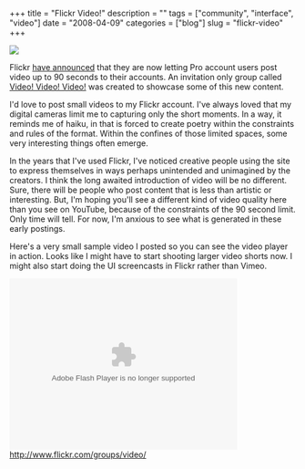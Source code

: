 +++
title = "Flickr Video!"
description = ""
tags = ["community", "interface", "video"]
date = "2008-04-09"
categories = ["blog"]
slug = "flickr-video"
+++



  <div class="notebook-screenshot"><a href="http://www.flickr.com/groups/video/"><img src="http://media.konigi.com/bluga/wt47fd898cdfc24.jpg"/></a></div><p>Flickr <a href="http://blog.flickr.net/en/2008/04/09/video-on-flickr-2/">have announced</a> that they are now letting Pro account users post video up to 90 seconds to their accounts. An invitation only group called <a href="http://www.flickr.com/groups/video/">Video! Video! Video!</a> was created to showcase some of this new content. </p>
<p>I'd love to post small videos to my Flickr account. I've always loved that my digital cameras limit me to capturing only the short moments. In a way, it reminds me of haiku, in that is forced to create poetry within the constraints and rules of the format. Within the confines of those limited spaces, some very interesting things often emerge.</p>
<p>In the years that I've used Flickr, I've noticed creative people using the site to express themselves in ways perhaps unintended and unimagined by the creators. I think the long awaited introduction of video will be no different. Sure, there will be people who post content that is less than artistic or interesting. But, I'm hoping you'll see a different kind of video quality here than you see on YouTube, because of the constraints of the 90 second limit. Only time will tell. For now, I'm anxious to see what is generated in these early postings.</p>
<p>Here's a very small sample video I posted so you can see the video player in action. Looks like I might have to start shooting larger video shorts now. I might also start doing the UI screencasts in Flickr rather than Vimeo.</p>
<object type="application/x-shockwave-flash" width="400" height="300" data="http://www.flickr.com/apps/video/stewart.swf?v=1.169" classid="clsid:D27CDB6E-AE6D-11cf-96B8-444553540000"> <param name="flashvars" value="intl_lang=en-us&amp;photo_secret=ba20f90549&amp;photo_id=2401875889&amp;show_info_box=true"></param> <param name="movie" value="http://www.flickr.com/apps/video/stewart.swf?v=1.169"></param> <param name="bgcolor" value="#000000"></param> <param name="allowFullScreen" value="true"></param><embed type="application/x-shockwave-flash" src="http://www.flickr.com/apps/video/stewart.swf?v=1.169" bgcolor="#000000" allowfullscreen="true" flashvars="intl_lang=en-us&amp;photo_secret=ba20f90549&amp;photo_id=2401875889&amp;flickr_show_info_box=true" height="300" width="400"></embed></object>    
  <a href="http://www.flickr.com/groups/video/">http://www.flickr.com/groups/video/</a>
